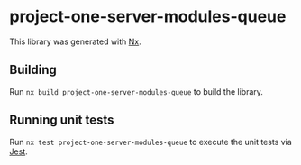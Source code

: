 # project-one-server-modules-queue

This library was generated with [Nx](https://nx.dev).

## Building

Run `nx build project-one-server-modules-queue` to build the library.

## Running unit tests

Run `nx test project-one-server-modules-queue` to execute the unit tests via [Jest](https://jestjs.io).
